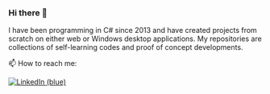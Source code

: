 ### Hi there 👋

I have been programming in C# since 2013 and have created projects from scratch on either web or Windows desktop applications. My repositories are collections of self-learning codes and proof of concept developments.

📫 How to reach me:

[![LinkedIn (blue)](https://img.shields.io/badge/linkedin-joseph%20ross%20cajulis-blue)](https://www.linkedin.com/in/joseph-ross-cajulis-72619b112/)

<!--
**jrossc/jrossc** is a ✨ _special_ ✨ repository because its `README.md` (this file) appears on your GitHub profile.

Here are some ideas to get you started:

- 🔭 I’m currently working on ...
- 🌱 I’m currently learning ...
- 👯 I’m looking to collaborate on ...
- 🤔 I’m looking for help with ...
- 💬 Ask me about ...
- 📫 How to reach me: ...
- 😄 Pronouns: ...
- ⚡ Fun fact: ...
-->


